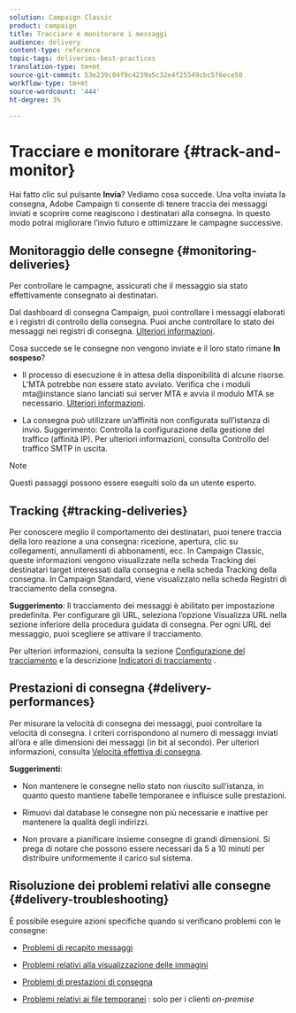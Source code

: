 ```yaml
---
solution: Campaign Classic
product: campaign
title: Tracciare e monitorare i messaggi
audience: delivery
content-type: reference
topic-tags: deliveries-best-practices
translation-type: tm+mt
source-git-commit: 53e239c04f9c4239a5c32e4f25549cbc5f6ece50
workflow-type: tm+mt
source-wordcount: '444'
ht-degree: 3%

---
```



# Tracciare e monitorare {#track-and-monitor}

Hai fatto clic sul pulsante **Invia**? Vediamo cosa succede. Una volta inviata la consegna, Adobe Campaign ti consente di tenere traccia dei messaggi inviati e scoprire come reagiscono i destinatari alla consegna. In questo modo potrai migliorare l’invio futuro e ottimizzare le campagne successive.

## Monitoraggio delle consegne {#monitoring-deliveries}

Per controllare le campagne, assicurati che il messaggio sia stato effettivamente consegnato ai destinatari.

Dal dashboard di consegna Campaign, puoi controllare i messaggi elaborati e i registri di controllo della consegna.
Puoi anche controllare lo stato dei messaggi nei registri di consegna. [Ulteriori informazioni](../../delivery/using/about-delivery-monitoring.md).

Cosa succede se le consegne non vengono inviate e il loro stato rimane **In sospeso**?

* Il processo di esecuzione è in attesa della disponibilità di alcune risorse. L&#39;MTA potrebbe non essere stato avviato.
Verifica che i moduli mta@instance siano lanciati sui server MTA e avvia il modulo MTA se necessario. [Ulteriori informazioni](../../production/using/administration.md).

* La consegna può utilizzare un’affinità non configurata sull’istanza di invio.
Suggerimento: Controlla la configurazione della gestione del traffico (affinità IP). Per ulteriori informazioni, consulta Controllo del traffico SMTP in uscita.

>[!NOTE]
>
>Questi passaggi possono essere eseguiti solo da un utente esperto.

## Tracking {#tracking-deliveries}

Per conoscere meglio il comportamento dei destinatari, puoi tenere traccia della loro reazione a una consegna: ricezione, apertura, clic su collegamenti, annullamenti di abbonamenti, ecc. In Campaign Classic, queste informazioni vengono visualizzate nella scheda Tracking dei destinatari target interessati dalla consegna e nella scheda Tracking della consegna. In Campaign Standard, viene visualizzato nella scheda Registri di tracciamento della consegna.

**Suggerimento**: Il tracciamento dei messaggi è abilitato per impostazione predefinita. Per configurare gli URL, seleziona l’opzione Visualizza URL nella sezione inferiore della procedura guidata di consegna. Per ogni URL del messaggio, puoi scegliere se attivare il tracciamento.

Per ulteriori informazioni, consulta la sezione [Configurazione del tracciamento](../../delivery/using/how-to-configure-tracked-links.md) e la descrizione [Indicatori di tracciamento](../../reporting/using/delivery-reports.md#tracking-indicators) .

## Prestazioni di consegna {#delivery-performances}

Per misurare la velocità di consegna dei messaggi, puoi controllare la velocità di consegna. I criteri corrispondono al numero di messaggi inviati all’ora e alle dimensioni dei messaggi (in bit al secondo). Per ulteriori informazioni, consulta [Velocità effettiva di consegna](../../reporting/using/global-reports.md#delivery-throughput).

**Suggerimenti**:

* Non mantenere le consegne nello stato non riuscito sull’istanza, in quanto questo mantiene tabelle temporanee e influisce sulle prestazioni.

* Rimuovi dal database le consegne non più necessarie e inattive per mantenere la qualità degli indirizzi.

* Non provare a pianificare insieme consegne di grandi dimensioni. Si prega di notare che possono essere necessari da 5 a 10 minuti per distribuire uniformemente il carico sul sistema.

## Risoluzione dei problemi relativi alle consegne {#delivery-troubleshooting}

È possibile eseguire azioni specifiche quando si verificano problemi con le consegne:

* [Problemi di recapito messaggi](../../production/using/performance-and-throughput-issues.md#deliverability_issues)

* [Problemi relativi alla visualizzazione delle immagini](../../production/using/image-display-issues.md)

* [Problemi di prestazioni di consegna](../../delivery/using/delivery-performances.md)

* [Problemi relativi ai file temporanei](../../production/using/temporary-files.md) : solo per i clienti  *on-premise*
